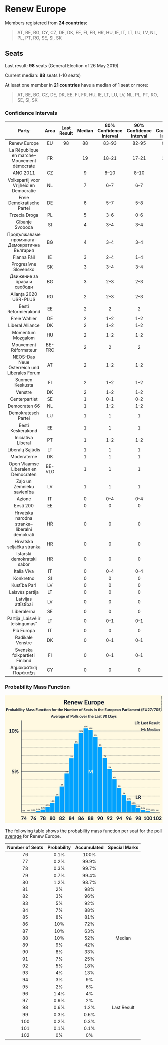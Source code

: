 # Renew Europe

Members registered from **24 countries**:

> AT, BE, BG, CY, CZ, DE, DK, EE, FI, FR, HR, HU, IE, IT, LT, LU, LV, NL, PL, PT, RO, SE, SI, SK

## Seats

Last result: **98** seats (General Election of 26 May 2019)

Current median: **88** seats (-10 seats)

At least one member in **21 countries** have a median of 1 seat or more:

> AT, BE, BG, CZ, DE, DK, EE, FI, FR, HU, IE, LT, LU, LV, NL, PL, PT, RO, SE, SI, SK

### Confidence Intervals

| Party | Area | Last Result | Median | 80% Confidence Interval | 90% Confidence Interval | 95% Confidence Interval | 99% Confidence Interval |
|:-----:|:----:|:-----------:|:------:|:-----------------------:|:-----------------------:|:-----------------------:|:-----------------------:|
| Renew Europe | EU | 98 | 88 | 83–93 | 82–95 | 81–96 | 78–99 |
| La République en marche–Mouvement démocrate | FR | | 19 | 18–21 | 17–21 | 17–22 | 16–23 |
| ANO 2011 | CZ | | 9 | 8–10 | 8–10 | 8–10 | 8–10 |
| Volkspartij voor Vrijheid en Democratie | NL | | 7 | 6–7 | 6–7 | 6–8 | 6–8 |
| Freie Demokratische Partei | DE | | 6 | 5–7 | 5–8 | 5–8 | 4–9 |
| Trzecia Droga | PL | | 5 | 3–6 | 0–6 | 0–7 | 0–7 |
| Gibanje Svoboda | SI | | 4 | 3–4 | 3–4 | 3–4 | 3–5 |
| Продължаваме промяната–Демократична България | BG | | 4 | 3–4 | 3–4 | 3–4 | 3–4 |
| Fianna Fáil | IE | | 3 | 2–4 | 1–4 | 1–4 | 1–4 |
| Progresívne Slovensko | SK | | 3 | 3–4 | 3–4 | 2–4 | 2–4 |
| Движение за права и свободи | BG | | 3 | 2–3 | 2–3 | 2–3 | 2–3 |
| Alianța 2020 USR-PLUS | RO | | 2 | 2–3 | 2–3 | 2–3 | 2–3 |
| Eesti Reformierakond | EE | | 2 | 2 | 2 | 2 | 2–3 |
| Freie Wähler | DE | | 2 | 1–2 | 1–2 | 1–2 | 1–2 |
| Liberal Alliance | DK | | 2 | 1–2 | 1–2 | 1–3 | 1–3 |
| Momentum Mozgalom | HU | | 2 | 1–2 | 1–2 | 1–2 | 1–3 |
| Mouvement Réformateur | BE-FRC | | 2 | 2 | 2 | 1–2 | 1–2 |
| NEOS–Das Neue Österreich und Liberales Forum | AT | | 2 | 1–2 | 1–2 | 1–2 | 1–2 |
| Suomen Keskusta | FI | | 2 | 1–2 | 1–2 | 1–2 | 1–2 |
| Venstre | DK | | 2 | 1–2 | 1–2 | 1–2 | 1–2 |
| Centerpartiet | SE | | 1 | 0–1 | 0–2 | 0–2 | 0–2 |
| Democraten 66 | NL | | 1 | 1–2 | 1–2 | 1–2 | 1–2 |
| Demokratesch Partei | LU | | 1 | 1 | 1 | 1 | 1–2 |
| Eesti Keskerakond | EE | | 1 | 1 | 1 | 1 | 1–2 |
| Iniciativa Liberal | PT | | 1 | 1–2 | 1–2 | 1–2 | 1–2 |
| Liberalų Sąjūdis | LT | | 1 | 1 | 1 | 1 | 1 |
| Moderaterne | DK | | 1 | 1 | 1 | 1–2 | 1–2 |
| Open Vlaamse Liberalen en Democraten | BE-VLG | | 1 | 1 | 1 | 1 | 1 |
| Zaļo un Zemnieku savienība | LV | | 1 | 1 | 1 | 1 | 1 |
| Azione | IT | | 0 | 0–4 | 0–4 | 0–5 | 0–5 |
| Eesti 200 | EE | | 0 | 0 | 0 | 0 | 0 |
| Hrvatska narodna stranka–liberalni demokrati | HR | | 0 | 0 | 0 | 0 | 0 |
| Hrvatska seljačka stranka | HR | | 0 | 0 | 0 | 0 | 0 |
| Istarski demokratski sabor | HR | | 0 | 0 | 0 | 0 | 0 |
| Italia Viva | IT | | 0 | 0–4 | 0–4 | 0–4 | 0–4 |
| Konkretno | SI | | 0 | 0 | 0 | 0 | 0 |
| Kustība Par! | LV | | 0 | 0 | 0 | 0 | 0 |
| Laisvės partija | LT | | 0 | 0 | 0 | 0 | 0–1 |
| Latvijas attīstībai | LV | | 0 | 0 | 0 | 0 | 0 |
| Liberalerna | SE | | 0 | 0 | 0 | 0 | 0–1 |
| Partija „Laisvė ir teisingumas“ | LT | | 0 | 0–1 | 0–1 | 0–1 | 0–1 |
| Più Europa | IT | | 0 | 0 | 0 | 0 | 0–4 |
| Radikale Venstre | DK | | 0 | 0–1 | 0–1 | 0–1 | 0–1 |
| Svenska folkpartiet i Finland | FI | | 0 | 0–1 | 0–1 | 0–1 | 0–1 |
| Δημοκρατική Παράταξη | CY | | 0 | 0 | 0 | 0 | 0 |

### Probability Mass Function

![Graph with seats probability mass function not yet produced](average-2023-09-30-seats-pmf-reneweurope.png "Seats Probability Mass Function")

The following table shows the probability mass function per seat for the [poll average](average-2023-09-30.html) for Renew Europe.

| Number of Seats | Probability | Accumulated | Special Marks |
|:---------------:|:-----------:|:-----------:|:-------------:|
| 76 | 0.1% | 100% |  |
| 77 | 0.2% | 99.9% |  |
| 78 | 0.3% | 99.7% |  |
| 79 | 0.7% | 99.4% |  |
| 80 | 1.2% | 98.7% |  |
| 81 | 2% | 98% |  |
| 82 | 3% | 96% |  |
| 83 | 5% | 92% |  |
| 84 | 7% | 88% |  |
| 85 | 8% | 81% |  |
| 86 | 10% | 72% |  |
| 87 | 10% | 63% |  |
| 88 | 10% | 52% | Median |
| 89 | 9% | 42% |  |
| 90 | 8% | 33% |  |
| 91 | 7% | 25% |  |
| 92 | 5% | 18% |  |
| 93 | 4% | 13% |  |
| 94 | 3% | 9% |  |
| 95 | 2% | 6% |  |
| 96 | 1.4% | 4% |  |
| 97 | 0.9% | 2% |  |
| 98 | 0.6% | 1.2% | Last Result |
| 99 | 0.3% | 0.6% |  |
| 100 | 0.2% | 0.3% |  |
| 101 | 0.1% | 0.1% |  |
| 102 | 0% | 0% |  |


